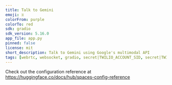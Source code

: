 ```yaml
---
title: Talk to Gemini
emoji: ♊️
colorFrom: purple
colorTo: red
sdk: gradio
sdk_version: 5.16.0
app_file: app.py
pinned: false
license: mit
short_description: Talk to Gemini using Google's multimodal API
tags: [webrtc, websocket, gradio, secret|TWILIO_ACCOUNT_SID, secret|TWILIO_AUTH_TOKEN, secret|GEMINI_API_KEY]
---
```


Check out the configuration reference at https://huggingface.co/docs/hub/spaces-config-reference